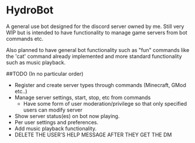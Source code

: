 # HydroBot
A general use bot designed for the discord server owned by me.
Still very WIP but is intended to have functionality to manage game servers from bot commands etc.

Also planned to have general bot functionality such as "fun" commands like the 'cat' command already implemented and more standard
functionality such as music playback.

##TODO (In no particular order)
- Register and create server types through commands (Minecraft, GMod etc..)
- Manage server settings, start, stop, etc from commands
    - Have some form of user moderation/privilege so that only specified users can modify server
- Show server status(es) on bot now playing.
- Per user settings and preferences.
- Add music playback functionality.
- DELETE THE USER'S HELP MESSAGE AFTER THEY GET THE DM
